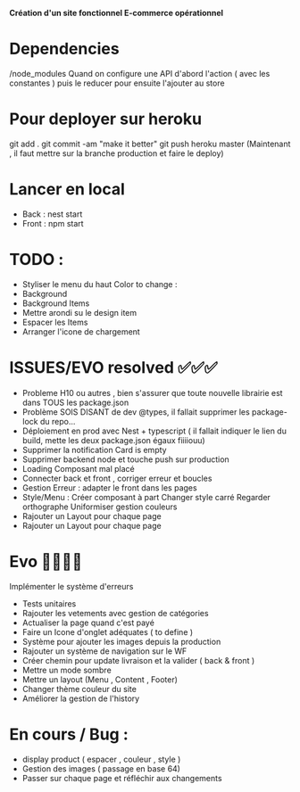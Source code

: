 **Création d'un site fonctionnel E-commerce opérationnel**

# Dependencies
/node_modules
Quand on configure une API d'abord l'action ( avec les constantes ) puis le reducer pour ensuite l'ajouter au store

# Pour deployer sur heroku
git add .
git commit -am "make it better"
git push heroku master
(Maintenant , il faut mettre sur la branche production et faire le deploy)
# Lancer en local
- Back : nest start
- Front : npm start

# TODO : 
- Styliser  le menu du haut
Color to change : 
- Background
- Background Items
- Mettre arondi su le design item
- Espacer les Items
- Arranger l'icone de chargement

# ISSUES/EVO resolved ✅✅✅

- Probleme H10 ou autres , bien s'assurer que toute nouvelle librairie est dans TOUS les package.json
- Problème SOIS DISANT de dev @types, il fallait supprimer les package-lock du repo...
- Déploiement en prod avec Nest + typescript ( il fallait indiquer le lien du build, mette les deux package.json égaux fiiiiouu)
- Supprimer la notification Card is empty 
- Supprimer backend node et touche push sur production
- Loading Composant mal placé
- Connecter back et front , corriger erreur et boucles
- Gestion Erreur : adapter le front dans les pages
- Style/Menu :
    Créer composant à part
    Changer style carré
    Regarder orthographe
    Uniformiser gestion couleurs
- Rajouter un Layout pour chaque page
- Rajouter un Layout pour chaque page

# Evo 💨💨💨💨
Implémenter le système d'erreurs
- Tests unitaires
- Rajouter les vetements avec gestion de catégories
- Actualiser la page quand c'est payé
- Faire un Icone d'onglet adéquates ( to define )
- Système pour ajouter les images depuis la production
- Rajouter un système de navigation sur le WF
- Créer chemin pour update livraison et la valider ( back & front )
- Mettre un mode sombre
- Mettre un layout (Menu , Content ,  Footer)
- Changer thème couleur du site
- Améliorer la gestion de l'history

# En cours / Bug : 
 - display product ( espacer , couleur , style ) 
  - Gestion des images ( passage en base 64)
 - Passer sur chaque page et réfléchir aux changements




